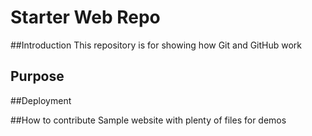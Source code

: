 # Starter Web Repo

##Introduction
This repository is for showing how Git and GitHub work

## Purpose

##Deployment

##How to contribute
Sample website with plenty of files for demos